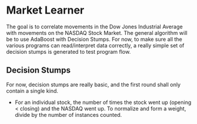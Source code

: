 Market Learner
==============

The goal is to correlate movements in the Dow Jones Industrial Average with
movements on the NASDAQ Stock Market.  The general algorithm will be to use
AdaBoost with Decision Stumps. For now, to make sure all the various programs
can read/interpret data correctly, a really simple set of decision stumps is
generated to test program flow.

Decision Stumps
---------------
For now, decision stumps are really basic, and the first round shall only
contain a single kind.

* For an individual stock, the number of times the stock went up
(opening < closing)	and the NASDAQ went up. To normalize and form a weight,
divide by the number of instances counted.